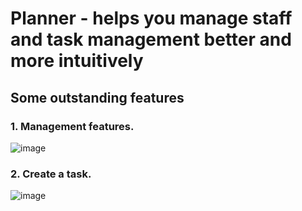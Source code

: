 # Planner - helps you manage staff and task management better and more intuitively

## Some outstanding features 
### 1. Management features.
![image](https://github.com/user-attachments/assets/13a04550-b890-44ed-965d-80ade3c8ec3d)

### 2. Create a task.
![image](https://github.com/user-attachments/assets/36182b95-d849-437d-90ed-34284ddac2ae)
